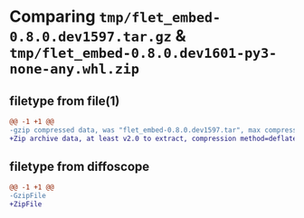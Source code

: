 # Comparing `tmp/flet_embed-0.8.0.dev1597.tar.gz` & `tmp/flet_embed-0.8.0.dev1601-py3-none-any.whl.zip`

## filetype from file(1)

```diff
@@ -1 +1 @@
-gzip compressed data, was "flet_embed-0.8.0.dev1597.tar", max compression
+Zip archive data, at least v2.0 to extract, compression method=deflate
```

## filetype from diffoscope

```diff
@@ -1 +1 @@
-GzipFile
+ZipFile
```

